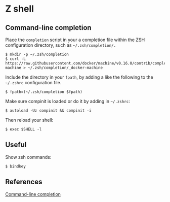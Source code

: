 # Z shell

## Command-line completion
Place the `completion` script in your a completion file within the ZSH configuration directory, such as `~/.zsh/completion/.`

```shell
$ mkdir -p ~/.zsh/completion
$ curl -L https://raw.githubusercontent.com/docker/machine/v0.16.0/contrib/completion/zsh/_docker-machine > ~/.zsh/completion/_docker-machine
```
Include the directory in your `fpath`, by adding a like the following to the `~/.zshrc` configuration file.

```shell
$ fpath=(~/.zsh/completion $fpath)
```
Make sure compinit is loaded or do it by adding in `~/.zshrc`:

```shell
$ autoload -Uz compinit && compinit -i
```
Then reload your shell:

```shell
$ exec $SHELL -l
```

## Useful
Show zsh commands:
```shell
$ bindkey
```

## References
[Command-line completion](https://docs.docker.com/machine/completion/)
